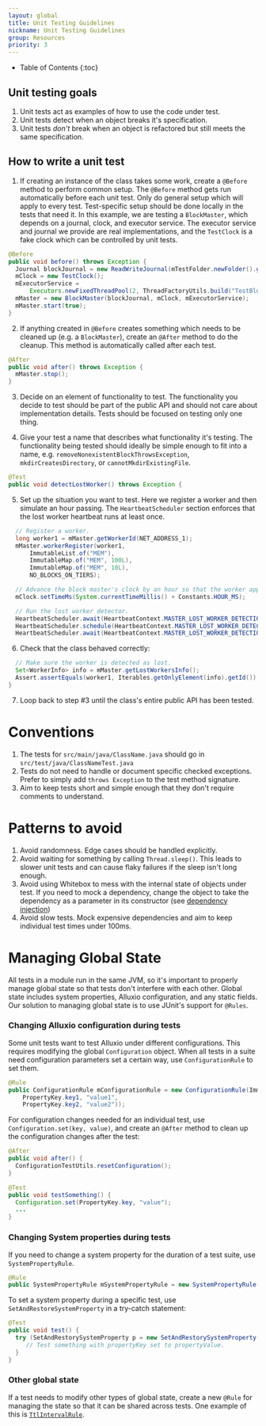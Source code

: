 ```yaml
---
layout: global
title: Unit Testing Guidelines
nickname: Unit Testing Guidelines
group: Resources
priority: 3
---
```


* Table of Contents
{:toc}

## Unit testing goals

1. Unit tests act as examples of how to use the code under test.
2. Unit tests detect when an object breaks it's specification.
3. Unit tests *don't* break when an object is refactored but still meets the same specification.

## How to write a unit test

1. If creating an instance of the class takes some work, create a `@Before` method to perform common setup. The `@Before` method gets run automatically before each unit test. Only do general setup which will apply to every test. Test-specific setup should be done locally in the tests that need it. In this example, we are testing a `BlockMaster`, which depends on a journal, clock, and executor service. The executor service and journal we provide are real implementations, and the `TestClock` is a fake clock which can be controlled by unit tests.

```java
@Before
public void before() throws Exception {
  Journal blockJournal = new ReadWriteJournal(mTestFolder.newFolder().getAbsolutePath());
  mClock = new TestClock();
  mExecutorService =
      Executors.newFixedThreadPool(2, ThreadFactoryUtils.build("TestBlockMaster-%d", true));
  mMaster = new BlockMaster(blockJournal, mClock, mExecutorService);
  mMaster.start(true);
}
```

2. If anything created in `@Before` creates something which needs to be cleaned up (e.g. a `BlockMaster`), create an `@After` method to do the cleanup. This method is automatically called after each test.

```java
@After
public void after() throws Exception {
  mMaster.stop();
}
```

3. Decide on an element of functionality to test. The functionality you decide to test should be part of the public API and should not care about implementation details. Tests should be focused on testing only one thing.

4. Give your test a name that describes what functionality it's testing. The functionality being tested should ideally be simple enough to fit into a name, e.g. `removeNonexistentBlockThrowsException`, `mkdirCreatesDirectory`, or `cannotMkdirExistingFile`.

```java
@Test
public void detectLostWorker() throws Exception {
```
5. Set up the situation you want to test. Here we register a worker and then simulate an hour passing. The `HeartbeatScheduler` section enforces that the lost worker heartbeat runs at least once.

```java
  // Register a worker.
  long worker1 = mMaster.getWorkerId(NET_ADDRESS_1);
  mMaster.workerRegister(worker1,
      ImmutableList.of("MEM"),
      ImmutableMap.of("MEM", 100L),
      ImmutableMap.of("MEM", 10L),
      NO_BLOCKS_ON_TIERS);

  // Advance the block master's clock by an hour so that the worker appears lost.
  mClock.setTimeMs(System.currentTimeMillis() + Constants.HOUR_MS);

  // Run the lost worker detector.
  HeartbeatScheduler.await(HeartbeatContext.MASTER_LOST_WORKER_DETECTION, 1, TimeUnit.SECONDS);
  HeartbeatScheduler.schedule(HeartbeatContext.MASTER_LOST_WORKER_DETECTION);
  HeartbeatScheduler.await(HeartbeatContext.MASTER_LOST_WORKER_DETECTION, 1, TimeUnit.SECONDS);
```
6. Check that the class behaved correctly:

```java
  // Make sure the worker is detected as lost.
  Set<WorkerInfo> info = mMaster.getLostWorkersInfo();
  Assert.assertEquals(worker1, Iterables.getOnlyElement(info).getId());
}
```
7. Loop back to step #3 until the class's entire public API has been tested.

# Conventions
1. The tests for `src/main/java/ClassName.java` should go in `src/test/java/ClassNameTest.java`
2. Tests do not need to handle or document specific checked exceptions. Prefer to simply add `throws Exception` to the test method signature.
3. Aim to keep tests short and simple enough that they don't require comments to understand.

# Patterns to avoid

1. Avoid randomness. Edge cases should be handled explicitly.
2. Avoid waiting for something by calling `Thread.sleep()`. This leads to slower unit tests and can cause flaky failures if the sleep isn't long enough.
3. Avoid using Whitebox to mess with the internal state of objects under test. If you need to mock a dependency, change the object to take the dependency as a parameter in its constructor (see [dependency injection](https://en.wikipedia.org/wiki/Dependency_injection))
4. Avoid slow tests. Mock expensive dependencies and aim to keep individual test times under 100ms.

# Managing Global State
All tests in a module run in the same JVM, so it's important to properly manage global state so that tests don't interfere with each other. Global state includes system properties, Alluxio configuration, and any static fields. Our solution to managing global state is to use JUnit's support for `@Rules`.

### Changing Alluxio configuration during tests

Some unit tests want to test Alluxio under different configurations. This requires modifying the global `Configuration` object. When all tests in a suite need configuration parameters set a certain way, use `ConfigurationRule` to set them.

```java
@Rule
public ConfigurationRule mConfigurationRule = new ConfigurationRule(ImmutableMap.of(
    PropertyKey.key1, "value1",
    PropertyKey.key2, "value2"));
```
For configuration changes needed for an individual test, use `Configuration.set(key, value)`, and create an `@After` method to clean up the configuration changes after the test:

```java
@After
public void after() {
  ConfigurationTestUtils.resetConfiguration();
}

@Test
public void testSomething() {
  Configuration.set(PropertyKey.key, "value");
  ...
}
```

### Changing System properties during tests

If you need to change a system property for the duration of a test suite, use `SystemPropertyRule`.

```java
@Rule
public SystemPropertyRule mSystemPropertyRule = new SystemPropertyRule("propertyName", "value");
```

To set a system property during a specific test, use `SetAndRestoreSystemProperty` in a try-catch statement:

```java
@Test
public void test() {
  try (SetAndRestorySystemProperty p = new SetAndRestorySystemProperty("propertyKey", "propertyValue")) {
     // Test something with propertyKey set to propertyValue.
  }
}
```

### Other global state

If a test needs to modify other types of global state, create a new `@Rule` for managing the state so that it can be shared across tests. One example of this is [`TtlIntervalRule`](https://github.com/Alluxio/alluxio/blob/master/core/server/master/src/test/java/alluxio/master/file/meta/TtlIntervalRule.java).
